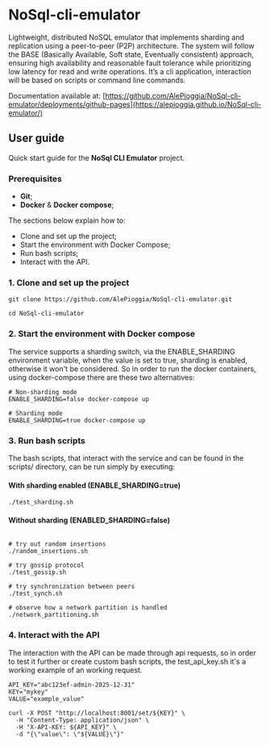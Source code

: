 # NoSql-cli-emulator

Lightweight, distributed NoSQL emulator that implements sharding and replication using a peer-to-peer (P2P) architecture. The system will follow the BASE (Basically Available, Soft state, Eventually consistent) approach, ensuring high availability and reasonable fault tolerance while prioritizing low latency for read and write operations. It’s a cli application, interaction will be based on scripts or command line commands.

Documentation available at: [https://github.com/AlePioggia/NoSql-cli-emulator/deployments/github-pages](https://alepioggia.github.io/NoSql-cli-emulator/)

## User guide

Quick start guide for the **NoSql CLI Emulator** project.

### Prerequisites

- **Git**;
- **Docker** & **Docker compose**;

The sections below explain how to:

- Clone and set up the project;
- Start the environment with Docker Compose;  
- Run bash scripts;
- Interact with the API.

### 1. Clone and set up the project

```
git clone https://github.com/AlePioggia/NoSql-cli-emulator.git

cd NoSql-cli-emulator
```

### 2. Start the environment with Docker compose

The service supports a sharding switch, via the ENABLE_SHARDING environment variable, when the value is set to true, sharding is enabled, otherwise it won't be considered. So in order to run the docker containers, using docker-compose there are these two alternatives:

```
# Non-sharding mode
ENABLE_SHARDING=false docker-compose up

# Sharding mode
ENABLE_SHARDING=true docker-compose up
```

### 3. Run bash scripts 

The bash scripts, that interact with the service and can be found in the scripts/ directory, can be run simply by executing:

#### With sharding enabled (ENABLE_SHARDING=true)

```
./test_sharding.sh
```

#### Without sharding (ENABLED_SHARDING=false)

```

# try out random insertions
./random_insertions.sh

# try gossip protocol
./test_gossip.sh

# try synchronization between peers
./test_synch.sh

# observe how a network partition is handled
./network_partitioning.sh

```

### 4. Interact with the API

The interaction with the API can be made through api requests, so in order to test it further or create custom bash scripts, the test_api_key.sh it's a working example of an working request.

```
API_KEY="abc123ef-admin-2025-12-31"
KEY="mykey"
VALUE="example_value"

curl -X POST "http://localhost:8001/set/${KEY}" \
  -H "Content-Type: application/json" \
  -H "X-API-KEY: ${API_KEY}" \
  -d "{\"value\": \"${VALUE}\"}"
```
